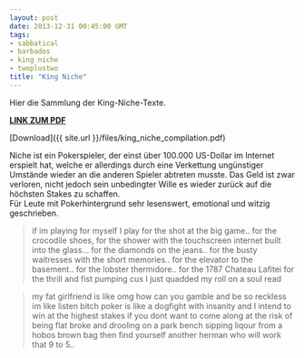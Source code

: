 ```yaml
---
layout: post
date: 2013-12-31 00:45:00 GMT
tags:
- sabbatical
- barbados
- king niche
- twoplustwo
title: "King Niche"
---
```

Hier die Sammlung der King-Niche-Texte.

**[LINK ZUM PDF](https://drive.google.com/file/d/0Bx_otlCB_AwBaENGTFh5NzBjbEk/edit?usp=sharing)**

[Download]({{ site.url }}/files/king_niche_compilation.pdf)

Niche ist ein Pokerspieler, der einst über 100.000 US-Dollar im Internet erspielt hat, welche er allerdings durch eine Verkettung ungünstiger Umstände wieder an die anderen Spieler abtreten musste. Das Geld ist zwar verloren, nicht jedoch sein unbedingter Wille es wieder zurück auf die höchsten Stakes zu schaffen.  
Für Leute mit Pokerhintergrund sehr lesenswert, emotional und witzig geschrieben.

> if im playing for myself I play for the shot at the big game.. for the crocodile shoes, for the shower with the touchscreen internet built into the glass... for the diamonds on the jeans.. for the busty waitresses with the short memories.. for the elevator to the basement.. for the lobster thermidore.. for the 1787 Chateau Lafitei for the thrill and fist pumping cus I just quadded my roll on a soul read

> my fat girlfriend is like omg how can you gamble and be so reckless im like listen bitch poker is like a dogfight with insanity and I intend to win at the highest stakes if you dont want to come along at the risk of being flat broke and drooling on a park bench sipping liqour from a hobos brown bag then find yourself another herman who will work that 9 to 5..
